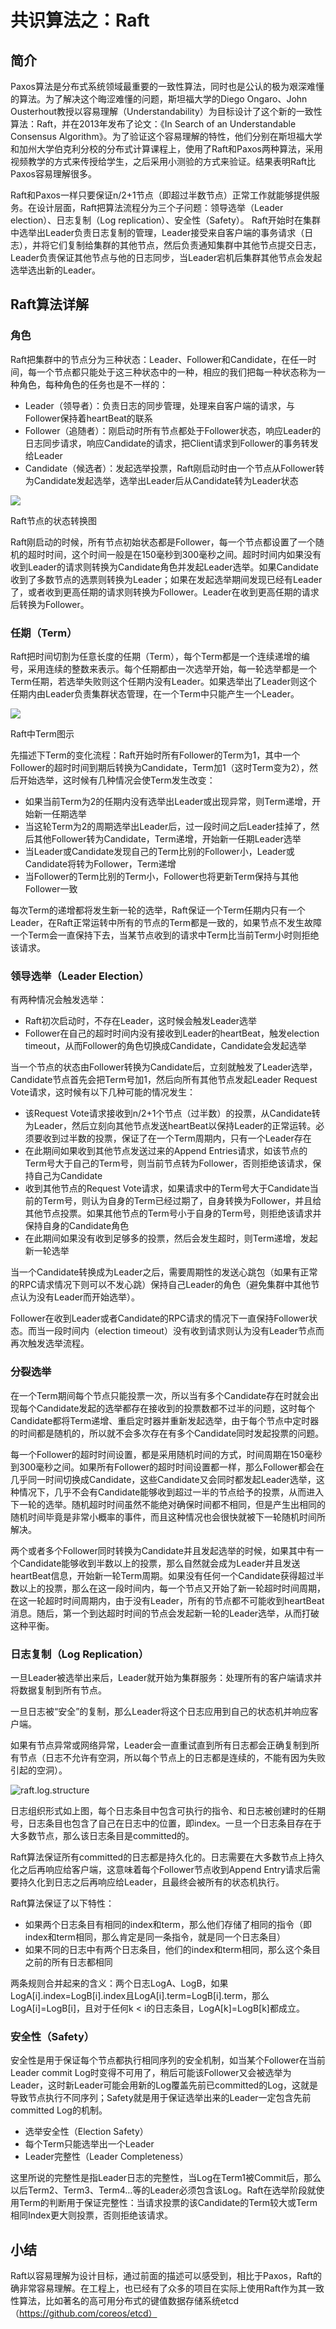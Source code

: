 

# 共识算法之：Raft

## 简介

Paxos算法是分布式系统领域最重要的一致性算法，同时也是公认的极为艰深难懂的算法。为了解决这个晦涩难懂的问题，斯坦福大学的Diego Ongaro、John Ousterhout教授以容易理解（Understandability）为目标设计了这个新的一致性算法：Raft，并在2013年发布了论文：《In Search of an Understandable Consensus Algorithm》。为了验证这个容易理解的特性，他们分别在斯坦福大学和加州大学伯克利分校的分布式计算课程上，使用了Raft和Paxos两种算法，采用视频教学的方式来传授给学生，之后采用小测验的方式来验证。结果表明Raft比Paxos容易理解很多。

Raft和Paxos一样只要保证n/2+1节点（即超过半数节点）正常工作就能够提供服务。在设计层面，Raft把算法流程分为三个子问题：领导选举（Leader election）、日志复制（Log replication）、安全性（Safety）。 Raft开始时在集群中选举出Leader负责日志复制的管理，Leader接受来自客户端的事务请求（日志），并将它们复制给集群的其他节点，然后负责通知集群中其他节点提交日志，Leader负责保证其他节点与他的日志同步，当Leader宕机后集群其他节点会发起选举选出新的Leader。


## Raft算法详解

### 角色

Raft把集群中的节点分为三种状态：Leader、Follower和Candidate，在任一时间，每一个节点都只能处于这三种状态中的一种，相应的我们把每一种状态称为一种角色，每种角色的任务也是不一样的：

* Leader（领导者）：负责日志的同步管理，处理来自客户端的请求，与Follower保持着heartBeat的联系
* Follower（追随者）：刚启动时所有节点都处于Follower状态，响应Leader的日志同步请求，响应Candidate的请求，把Client请求到Follower的事务转发给Leader
* Candidate（候选者）：发起选举投票，Raft刚启动时由一个节点从Follower转为Candidate发起选举，选举出Leader后从Candidate转为Leader状态

![](imgs/raft.state.switch.png)

Raft节点的状态转换图

Raft刚启动的时候，所有节点初始状态都是Follower，每一个节点都设置了一个随机的超时时间，这个时间一般是在150毫秒到300毫秒之间。超时时间内如果没有收到Leader的请求则转换为Candidate角色并发起Leader选举。如果Candidate收到了多数节点的选票则转换为Leader；如果在发起选举期间发现已经有Leader了，或者收到更高任期的请求则转换为Follower。Leader在收到更高任期的请求后转换为Follower。

### 任期（Term）

Raft把时间切割为任意长度的任期（Term），每个Term都是一个连续递增的编号，采用连续的整数来表示。每个任期都由一次选举开始，每一轮选举都是一个Term任期，若选举失败则这个任期内没有Leader。如果选举出了Leader则这个任期内由Leader负责集群状态管理，在一个Term中只能产生一个Leader。

![](imgs/raft.terms.png)

Raft中Term图示


先描述下Term的变化流程：Raft开始时所有Follower的Term为1，其中一个Follower的超时时间到期后转换为Candidate，Term加1（这时Term变为2），然后开始选举，这时候有几种情况会使Term发生改变：

* 如果当前Term为2的任期内没有选举出Leader或出现异常，则Term递增，开始新一任期选举
* 当这轮Term为2的周期选举出Leader后，过一段时间之后Leader挂掉了，然后其他Follower转为Candidate，Term递增，开始新一任期Leader选举
* 当Leader或Candidate发现自己的Term比别的Follower小，Leader或Candidate将转为Follower，Term递增
* 当Follower的Term比别的Term小，Follower也将更新Term保持与其他Follower一致

每次Term的递增都将发生新一轮的选举，Raft保证一个Term任期内只有一个Leader，在Raft正常运转中所有的节点的Term都是一致的，如果节点不发生故障一个Term会一直保持下去，当某节点收到的请求中Term比当前Term小时则拒绝该请求。
　　

### 领导选举（Leader Election）

有两种情况会触发选举：

* Raft初次启动时，不存在Leader，这时候会触发Leader选举
* Follower在自己的超时时间内没有接收到Leader的heartBeat，触发election timeout，从而Follower的角色切换成Candidate，Candidate会发起选举

当一个节点的状态由Follower转换为Candidate后，立刻就触发了Leader选举，Candidate节点首先会把Term号加1，然后向所有其他节点发起Leader Request Vote请求，这时候有以下几种可能的情况发生：

* 该Request Vote请求接收到n/2+1个节点（过半数）的投票，从Candidate转为Leader，然后立刻向其他节点发送heartBeat以保持Leader的正常运转。必须要收到过半数的投票，保证了在一个Term周期内，只有一个Leader存在
* 在此期间如果收到其他节点发送过来的Append Entries请求，如该节点的Term号大于自己的Term号，则当前节点转为Follower，否则拒绝该请求，保持自己为Candidate
* 收到其他节点的Request Vote请求，如果请求中的Term号大于Candidate当前的Term号，则认为自身的Term已经过期了，自身转换为Follower，并且给其他节点投票。如果其他节点的Term号小于自身的Term号，则拒绝该请求并保持自身的Candidate角色
* 在此期间如果没有收到足够多的投票，然后会发生超时，则Term递增，发起新一轮选举

当一个Candidate转换成为Leader之后，需要周期性的发送心跳包（如果有正常的RPC请求情况下则可以不发心跳）保持自己Leader的角色（避免集群中其他节点认为没有Leader而开始选举）。

Follower在收到Leader或者Candidate的RPC请求的情况下一直保持Follower状态。而当一段时间内（election timeout）没有收到请求则认为没有Leader节点而再次触发选举流程。　

### 分裂选举

在一个Term期间每个节点只能投票一次，所以当有多个Candidate存在时就会出现每个Candidate发起的选举都存在接收到的投票数都不过半的问题，这时每个Candidate都将Term递增、重启定时器并重新发起选举，由于每个节点中定时器的时间都是随机的，所以就不会多次存在有多个Candidate同时发起投票的问题。

每一个Follower的超时时间设置，都是采用随机时间的方式，时间周期在150毫秒到300毫秒之间。如果所有Follower的超时时间设置都一样，那么Follower都会在几乎同一时间切换成Candidate，这些Candidate又会同时都发起Leader选举，这种情况下，几乎不会有Candidate能够收到超过一半的节点给予的投票，从而进入下一轮的选举。随机超时时间虽然不能绝对确保时间都不相同，但是产生出相同的随机时间毕竟是非常小概率的事件，而且这种情况也会很快就被下一轮随机时间所解决。

两个或者多个Follower同时转换为Candidate并且发起选举的时候，如果其中有一个Candidate能够收到半数以上的投票，那么自然就会成为Leader并且发送heartBeat信息，开始新一轮Term周期。如果没有任何一个Candidate获得超过半数以上的投票，那么在这一段时间内，每一个节点又开始了新一轮超时时间周期，在这一轮超时时间周期内，由于没有Leader，所有的节点都不可能收到heartBeat消息。随后，第一个到达超时时间的节点会发起新一轮的Leader选举，从而打破这种平衡。

### 日志复制（Log Replication）

一旦Leader被选举出来后，Leader就开始为集群服务：处理所有的客户端请求并将数据复制到所有节点。

一旦日志被“安全”的复制，那么Leader将这个日志应用到自己的状态机并响应客户端。

如果有节点异常或网络异常，Leader会一直重试直到所有日志都会正确复制到所有节点（日志不允许有空洞，所以每个节点上的日志都是连续的，不能有因为失败引起的空洞）。

![raft.log.structure](imgs/raft.log.structure.png)

日志组织形式如上图，每个日志条目中包含可执行的指令、和日志被创建时的任期号，日志条目也包含了自己在日志中的位置，即index。一旦一个日志条目存在于大多数节点，那么该日志条目是committed的。

Raft算法保证所有committed的日志都是持久化的。日志需要在大多数节点上持久化之后再响应给客户端，这意味着每个Follower节点收到Append Entry请求后需要持久化到日志之后再响应给Leader，且最终会被所有的状态机执行。

Raft算法保证了以下特性：

* 如果两个日志条目有相同的index和term，那么他们存储了相同的指令（即index和term相同，那么肯定是同一条指令，就是同一个日志条目）
* 如果不同的日志中有两个日志条目，他们的index和term相同，那么这个条目之前的所有日志都相同

两条规则合并起来的含义：两个日志LogA、LogB，如果LogA[i].index=LogB[i].index且LogA[i].term=LogB[i].term，那么LogA[i]=LogB[i]，且对于任何k < i的日志条目，LogA[k]=LogB[k]都成立。

### 安全性（Safety）

安全性是用于保证每个节点都执行相同序列的安全机制，如当某个Follower在当前Leader commit Log时变得不可用了，稍后可能该Follower又会被选举为Leader，这时新Leader可能会用新的Log覆盖先前已committed的Log，这就是导致节点执行不同序列；Safety就是用于保证选举出来的Leader一定包含先前committed Log的机制。

* 选举安全性（Election Safety）
* 每个Term只能选举出一个Leader
* Leader完整性（Leader Completeness）

这里所说的完整性是指Leader日志的完整性，当Log在Term1被Commit后，那么以后Term2、Term3、Term4…等的Leader必须包含该Log。Raft在选举阶段就使用Term的判断用于保证完整性：当请求投票的该Candidate的Term较大或Term相同Index更大则投票，否则拒绝该请求。
　　
　　
## 小结

Raft以容易理解为设计目标，通过前面的描述可以感受到，相比于Paxos，Raft的确非常容易理解。在工程上，也已经有了众多的项目在实际上使用Raft作为其一致性算法，比如著名的高可用分布式的键值数据存储系统etcd（https://github.com/coreos/etcd）
